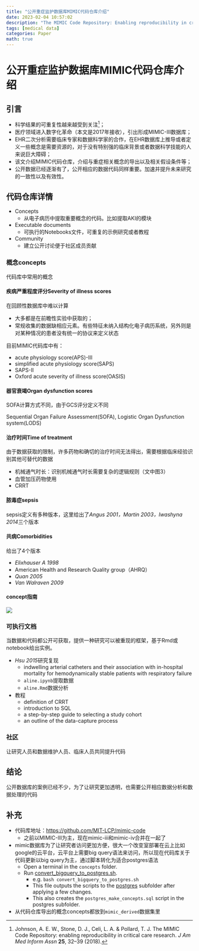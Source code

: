 ```yaml
---
title: "公开重症监护数据库MIMIC代码仓库介绍"
date: 2023-02-04 10:57:02
description: "The MIMIC Code Repository: Enabling reproducibility in critical care research"
tags: [medical data]
categories: Paper
math: true
---
```


# 公开重症监护数据库MIMIC代码仓库介绍

## 引言
- 科学结果的可重复性越来越受到关注[^1]；
- 医疗领域进入数字化革命（本文是2017年接收），引出形成MIMIC-III数据库；
- EHR二次分析需要临床专家和数据科学家的合作，在EHR数据库上推导或者定义一些概念是需要资源的，对于没有特别强的临床背景或者数据科学技能的人来说巨大障碍；
- 该文介绍MIMIC代码仓库，介绍与重症相关概念的导出以及相关假设条件等；
- 公开数据已经逐渐有了，公开相应的数据代码同样重要。加速并提升未来研究的一致性以及有效性。

## 代码仓库详情
- Concepts
	- 从电子病历中提取重要概念的代码。比如提取AKI的模块
- Executable documents
	- 可执行的Notebooks文件，可重复的示例研究或者教程
- Community
	- 建立公开讨论便于社区成员贡献

### 概念concepts
代码库中常用的概念
#### 疾病严重程度评分Severity of illness scores
在回顾性数据库中难以计算
- 大多都是在前瞻性实验中获取的；
- 常规收集的数据缺相应元素。有些特征未纳入结构化电子病历系统，另外则是对某种情况的患者没有统一的协议来定义状态

目前MIMIC代码库中有：
- acute physiology score(APS)-III
- simplified acute physiology score(SAPS)
- SAPS-II
- Oxford acute severity of illness score(OASIS)

#### 器官衰竭Organ dysfunction scores
SOFA计算方式不同，由于GCS评分定义不同

Sequential Organ Failure Assessment(SOFA), Logistic Organ Dysfunction system(LODS)

#### 治疗时间Time of treatment
由于数据获取的限制，许多药物和确切的治疗时间无法得出，需要根据临床经验识别其他可替代的数据
- 机械通气时长：识别机械通气时长需要复杂的逻辑规则（文中图3）
- 血管加压药物使用
- CRRT

#### 脓毒症sepsis
sepsis定义有多种版本，这里给出了*Angus 2001，Martin 2003，Iwashyna 2014*三个版本

#### 共病Comorbidities
给出了4个版本
- *Elixhauser A 1998*
- American Health and Research Quality group（AHRQ）
- *Quan 2005*
- *Van Walraven 2009*

#### concept指南
![](https://cdn.jsdelivr.net/gh/jmwyf/pichosting@master/mimicroadmap.png)

### 可执行文档
当数据和代码都公开可获取，提供一种研究可以被重现的框架，基于Rmd或notebook给出实例。
- *Hsu 2015*研究复现
	- indwelling arterial catheters and their association with in-hospital mortality for hemodynamically stable patients with respiratory failure
	- `aline.ipynb`提取数据
	- `aline.Rmd`数据分析
- 教程
	- definition of CRRT
	- introduction to SQL
	- a step-by-step guide to selecting a study cohort
	- an outline of the data-capture process

### 社区
让研究人员和数据维护人员、临床人员共同提升代码

## 结论
公开数据库的案例已经不少，为了让研究更加透明，也需要公开相应数据分析和数据处理的代码

## 补充
- 代码库地址：https://github.com/MIT-LCP/mimic-code
	- 之前以MIMIC-III为主，现在mimic-iii和mimic-iv合并在一起了
- mimic数据库为了让研究者访问更加方便，很大一个改变室部署在云上比如google的云平台，云平台上需要big query语法来访问，所以现在代码库关于代码更新以big query为主，通过脚本转化为适合postgres语法
	- Open a terminal in the `concepts` folder.
	- Run [convert_bigquery_to_postgres.sh](https://github.com/MIT-LCP/mimic-code/blob/main/mimic-iv/concepts/convert_bigquery_to_postgres.sh).
		-   e.g. `bash convert_bigquery_to_postgres.sh`
		-   This file outputs the scripts to the [postgres](https://github.com/MIT-LCP/mimic-code/blob/main/mimic-iv/concepts/postgres) subfolder after applying a few changes.
		-   This also creates the `postgres_make_concepts.sql` script in the postgres subfolder.
- 从代码仓库导出的概念concepts都放到`mimic_derived`数据集里

[^1]: Johnson, A. E. W., Stone, D. J., Celi, L. A. & Pollard, T. J. The MIMIC Code Repository: enabling reproducibility in critical care research. _J Am Med Inform Assn_ **25**, 32–39 (2018).